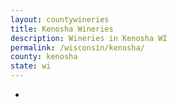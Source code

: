 ```yaml
---
layout: countywineries
title: Kenosha Wineries
description: Wineries in Kenosha WI
permalink: /wisconsin/kenosha/
county: kenosha
state: wi
---
```

-

